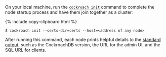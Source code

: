 On your local machine, run the [`cockroach init`](cockroach-init.html) command to complete the node startup process and have them join together as a cluster:

{% include copy-clipboard.html %}
~~~ shell
$ cockroach init --certs-dir=certs --host=<address of any node>
~~~

After running this command, each node prints helpful details to the [standard output](cockroach-start.html#standard-output), such as the CockroachDB version, the URL for the admin UI, and the SQL URL for clients.
